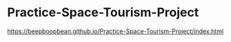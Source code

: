 # Practice-Space-Tourism-Project
https://beepboopbean.github.io/Practice-Space-Tourism-Project/index.html
